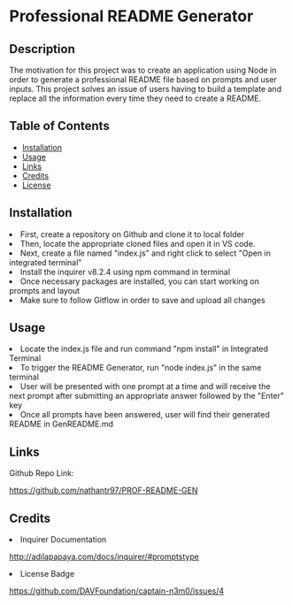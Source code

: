 # Professional README Generator 

## Description 

The motivation for this project was to create an application using Node in order to generate a professional README file based on prompts and user inputs. This project solves an issue of users having to build a template and replace all the information every time they need to create a README.

## Table of Contents

- [Installation](#installation)
- [Usage](#usage)
- [Links](#links)
- [Credits](#credits)
- [License](#license)

## Installation

<li> First, create a repository on Github and clone it to local folder </li>
<li> Then, locate the appropriate cloned files and open it in VS code. 
<li> Next, create a file named "index.js" and right click to select "Open in integrated terminal" </li>
<li> Install the inquirer v8.2.4 using npm command in terminal </li>
<li> Once necessary packages are installed, you can start working on prompts and layout </li>
<li> Make sure to follow Gitflow in order to save and upload all changes </li>

## Usage

<li> Locate the index.js file and run command "npm install" in Integrated Terminal </li>
<li> To trigger the README Generator, run "node index.js" in the same terminal </li>
<li> User will be presented with one prompt at a time and will receive the next prompt after submitting an appropriate answer followed by the "Enter" key </li>
<li> Once all prompts have been answered, user will find their generated README in GenREADME.md </li> 

## Links

Github Repo Link:

https://github.com/nathantr97/PROF-README-GEN

## Credits

<li> Inquirer Documentation

http://adilapapaya.com/docs/inquirer/#promptstype

<li> License Badge

https://github.com/DAVFoundation/captain-n3m0/issues/4






